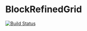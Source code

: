 # BlockRefinedGrid

[![Build Status](https://github.com/lmejn/BlockRefinedGrid.jl/actions/workflows/CI.yml/badge.svg?branch=main)](https://github.com/lmejn/BlockRefinedGrid.jl/actions/workflows/CI.yml?query=branch%3Amain)
